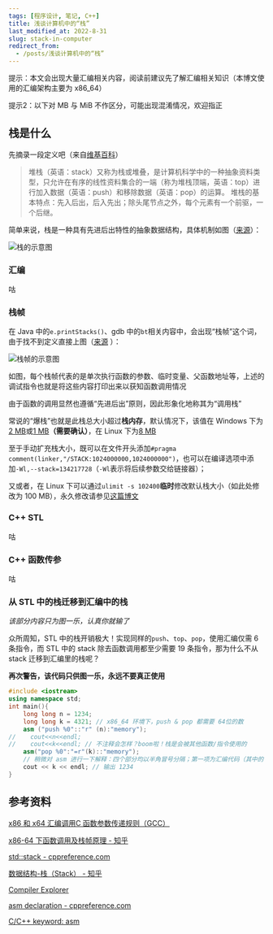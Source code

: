 ```yaml
---
tags: [程序设计, 笔记, C++]
title: 浅谈计算机中的“栈”
last_modified_at: 2022-8-31
slug: stack-in-computer
redirect_from: 
  - /posts/浅谈计算机中的“栈”
---
```


提示：本文会出现大量汇编相关内容，阅读前建议先了解汇编相关知识（本博文使用的汇编架构主要为 x86_64）

提示2：以下对 MB 与 MiB 不作区分，可能出现混淆情况，欢迎指正

## 栈是什么

先摘录一段定义吧（来自[维基百科](https://zh.wikipedia.org/wiki/%E5%A0%86%E6%A0%88)）

> 堆栈（英语：stack）又称为栈或堆叠，是计算机科学中的一种抽象资料类型，只允许在有序的线性资料集合的一端（称为堆栈顶端，英语：top）进行加入数据（英语：push）和移除数据（英语：pop）的运算。
> 堆栈的基本特点：先入后出，后入先出；除头尾节点之外，每个元素有一个前驱，一个后继。

简单来说，栈是一种具有先进后出特性的抽象数据结构，具体机制如图（[来源](https://zhuanlan.zhihu.com/p/346164833)）：

![栈的示意图](https://s2.loli.net/2022/08/31/hJY6E3PidQCUr7X.jpg)

### 汇编

咕

### 栈帧

在 Java 中的`e.printStacks()`、gdb 中的`bt`相关内容中，会出现“栈帧”这个词，由于找不到定义直接上图（[来源](https://zhuanlan.zhihu.com/p/27339191)
）：

![栈帧的示意图](https://s2.loli.net/2022/08/31/RcEIJi4LmY2vCrb.png)

如图，每个栈帧代表的是单次执行函数的参数、临时变量、父函数地址等，上述的调试指令也就是将这些内容打印出来以获知函数调用情况

由于函数的调用显然也遵循“先进后出”原则，因此形象化地称其为“调用栈”

常说的“爆栈”也就是此栈总大小超过**栈内存**，默认情况下，该值在 Windows 下为[2 MB](https://www.cnblogs.com/BobHuang/p/14532924.html)或[1 MB](https://docs.microsoft.com/en-us/cpp/build/reference/stack-stack-allocations?view=msvc-170)**（需要确认）**，在 Linux 下为[8 MB](https://blog.csdn.net/u010150046/article/details/76460634)

至于手动扩充栈大小，既可以在文件开头添加`#pragma comment(linker,"/STACK:1024000000,1024000000")`，也可以在编译选项中添加`-Wl,--stack=134217728`（`-Wl`表示将后续参数交给链接器）；

又或者，在 Linux 下可以通过`ulimit -s 102400`**临时**修改默认栈大小（如此处修改为 100 MB），永久修改请参见[这篇博文](https://blog.csdn.net/qq_41209741/article/details/89460403)

### C++ STL

咕

### C++ 函数传参

咕

### 从 STL 中的栈迁移到汇编中的栈

*该部分内容只为图一乐，认真你就输了*

众所周知，STL 中的栈开销极大！实现同样的`push`、`top`、`pop`，使用汇编仅需 6 条指令，而 STL 中的 stack 除去函数调用都至少需要 19 条指令，那为什么不从 stack 迁移到汇编里的栈呢？

**再次警告，该代码只供图一乐，永远不要真正使用**

```cpp
#include <iostream>
using namespace std;
int main(){
    long long n = 1234;
    long long k = 4321; // x86_64 环境下，push & pop 都需要 64位的数
    asm ("push %0"::"r" (n):"memory");
//    cout<<n<<endl;
//    cout<<k<<endl; // 不注释会怎样？boom啦！栈是会被其他函数/指令使用的
    asm("pop %0":"=r"(k)::"memory");
    // 稍微对 asm 进行一下解释：四个部分均以半角冒号分隔；第一项为汇编代码（其中的 %0 表示第一个参数；第二项为输出列表；第三项为输入列表；第四项为特殊标识（此处用于说明内存会被更改））
    cout << k << endl; // 输出 1234
}
```

## 参考资料

[x86 和 x64 汇编调用C 函数参数传递规则（GCC）](https://blog.csdn.net/wdjjwb/article/details/76504285)

[x86-64 下函数调用及栈帧原理 - 知乎](https://zhuanlan.zhihu.com/p/27339191)

[std::stack - cppreference.com](https://en.cppreference.com/w/cpp/container/stack)

[数据结构-栈（Stack） - 知乎](https://zhuanlan.zhihu.com/p/346164833)

[Compiler Explorer](https://godbolt.org/)

[asm declaration - cppreference.com](https://en.cppreference.com/w/cpp/language/asm)

[C/C++ keyword: asm](https://cse.unl.edu/~witty/class/csce351/Project/documents/C&ASM_in_Nios-II.pdf)
